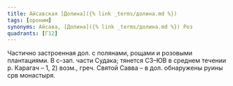 ```yaml
---
title: Айсавская [Долина]({% link _terms/долина.md %})
tags: [ороним]
synonyms: Айсава, [Долина]({% link _terms/долина.md %}) Роз
quadrants: [Г12]
---
```


Частично застроенная дол. с полянами, рощами и розовыми плантациями. В с-зап.
части Судака; тянется СЗ–ЮВ в среднем течении р. Карагач – 1, 2) возм., греч.
Святой Савва – в дол. обнаружены руины срв монастыря.
